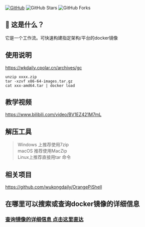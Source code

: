 [![GitHub](https://img.shields.io/github/license/wukongdaily/DockerTarBuilder.svg?label=LICENSE&logo=github&logoColor=%20)](https://github.com/wukongdaily/DockerTarBuilder/blob/master/LICENSE)
![GitHub Stars](https://img.shields.io/github/stars/wukongdaily/DockerTarBuilder.svg?style=flat&logo=appveyor&label=Stars&logo=github)
![GitHub Forks](https://img.shields.io/github/forks/wukongdaily/DockerTarBuilder.svg?style=flat&logo=appveyor&label=Forks&logo=github)

## 🤔 这是什么？
它是一个工作流。可快速构建指定架构/平台的docker镜像

## 使用说明
https://wkdaily.cpolar.cn/archives/gc

```
unzip xxxx.zip
tar -xzvf x86-64-images.tar.gz
cat xxx-amd64.tar | docker load
```

## 教学视频
https://www.bilibili.com/video/BV1EZ421M7mL
## 解压工具
> Windows 上推荐使用7zip<br>
> macOS 推荐使用MacZip<br>
> Linux上推荐直接用tar 命令

## 相关项目
https://github.com/wukongdaily/OrangePiShell
## 在哪里可以搜索或查询docker镜像的详细信息
### [查询镜像的详细信息 点击这里直达](https://docker.fxxk.dedyn.io/)
